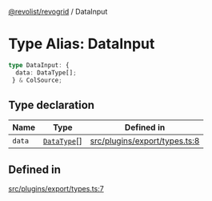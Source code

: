 [@revolist/revogrid](README.md) / DataInput

# Type Alias: DataInput

```ts
type DataInput: {
  data: DataType[];
 } & ColSource;
```

## Type declaration

| Name | Type | Defined in |
| ------ | ------ | ------ |
| `data` | [`DataType`](TypeAlias.DataType.md)[] | [src/plugins/export/types.ts:8](https://github.com/revolist/revogrid/blob/ff1c29109648eb0543e674392be7b9af90d92acc/src/plugins/export/types.ts#L8) |

## Defined in

[src/plugins/export/types.ts:7](https://github.com/revolist/revogrid/blob/ff1c29109648eb0543e674392be7b9af90d92acc/src/plugins/export/types.ts#L7)
